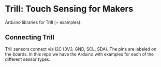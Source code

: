 # Trill: Touch Sensing for Makers

Arduino libraries for Trill (+ examples).

## Connecting Trill

Trill sensors connect via I2C (3V3, GND, SCL, SDA). The pins are labeled on the boards. In this repo we have the Arduino with examples for each of the different sensor types.
